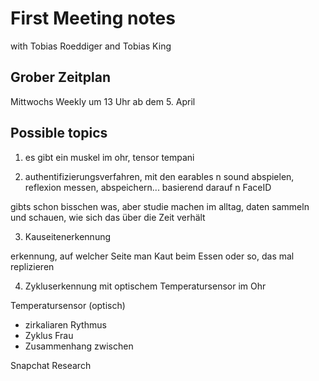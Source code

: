 # First Meeting notes

with Tobias Roeddiger and Tobias King 

## Grober Zeitplan

Mittwochs Weekly um 13 Uhr ab dem 5. April


## Possible topics

1. es gibt ein muskel im ohr, tensor tempani

2. authentifizierungsverfahren, mit den earables n sound abspielen, reflexion messen, abspeichern... basierend darauf n FaceID

gibts schon bisschen was, aber studie machen im alltag, daten sammeln und schauen, wie sich das über die Zeit verhält

3. Kauseitenerkennung

erkennung, auf welcher Seite man Kaut beim Essen oder so, das mal replizieren

4. Zykluserkennung mit optischem Temperatursensor im Ohr

Temperatursensor (optisch) 

* zirkaliaren Rythmus
* Zyklus Frau
* Zusammenhang zwischen 

Snapchat Research
